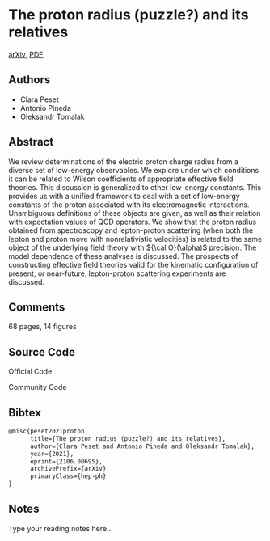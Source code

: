 
# The proton radius (puzzle?) and its relatives

[arXiv](https://arxiv.org/abs/2106.0695), [PDF](https://arxiv.org/pdf/2106.0695.pdf)

## Authors

- Clara Peset
- Antonio Pineda
- Oleksandr Tomalak

## Abstract

We review determinations of the electric proton charge radius from a diverse set of low-energy observables. We explore under which conditions it can be related to Wilson coefficients of appropriate effective field theories. This discussion is generalized to other low-energy constants. This provides us with a unified framework to deal with a set of low-energy constants of the proton associated with its electromagnetic interactions. Unambiguous definitions of these objects are given, as well as their relation with expectation values of QCD operators. We show that the proton radius obtained from spectroscopy and lepton-proton scattering (when both the lepton and proton move with nonrelativistic velocities) is related to the same object of the underlying field theory with ${\cal O}(\alpha)$ precision. The model dependence of these analyses is discussed. The prospects of constructing effective field theories valid for the kinematic configuration of present, or near-future, lepton-proton scattering experiments are discussed.

## Comments

68 pages, 14 figures

## Source Code

Official Code



Community Code



## Bibtex

```tex
@misc{peset2021proton,
      title={The proton radius (puzzle?) and its relatives}, 
      author={Clara Peset and Antonio Pineda and Oleksandr Tomalak},
      year={2021},
      eprint={2106.00695},
      archivePrefix={arXiv},
      primaryClass={hep-ph}
}
```

## Notes

Type your reading notes here...

